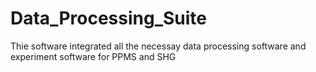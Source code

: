 # Data_Processing_Suite
 Thie software integrated all the necessay data processing software and experiment software for PPMS and SHG
